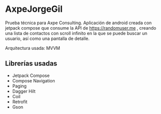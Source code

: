 # AxpeJorgeGil

Prueba técnica para Axpe Consulting. Aplicación de android creada con jetpack compose que consume la API de https://randomuser.me , creando una lista de contactos con scroll infinito en la que se puede buscar un usuario, así como una pantalla de detalle.

Arquitectura usada: MVVM


## Librerías usadas

 - Jetpack Compose
 - Compose Navigation
 - Paging
 - Dagger Hilt
 - Coil
 - Retrofit
 - Gson
